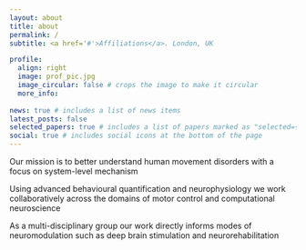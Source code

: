 ```yaml
---
layout: about
title: about
permalink: /
subtitle: <a href='#'>Affiliations</a>. London, UK

profile:
  align: right
  image: prof_pic.jpg
  image_circular: false # crops the image to make it circular
  more_info: 
 
news: true # includes a list of news items
latest_posts: false
selected_papers: true # includes a list of papers marked as "selected={true}"
social: true # includes social icons at the bottom of the page
---
```


Our mission is to better understand human movement disorders with a focus on system-level mechanism 

Using advanced behavioural quantification and neurophysiology we work collaboratively across the domains of motor control and computational neuroscience

As a multi-disciplinary group our work directly informs modes of neuromodulation such as deep brain stimulation and neurorehabilitation

